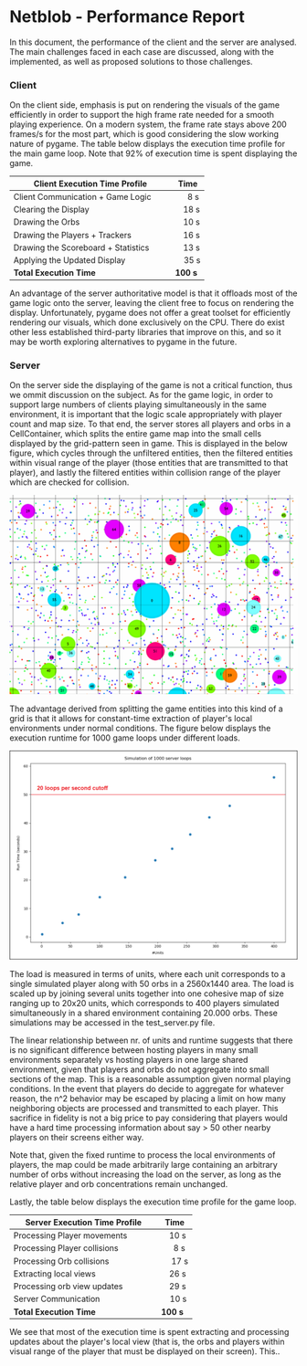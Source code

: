 # Netblob - Performance Report

In this document, the performance of the client and the server are analysed. The main challenges faced in each case are discussed, along with the implemented, as well as proposed solutions to those challenges.


### Client
On the client side, emphasis is put on rendering the visuals of the game efficiently in order to support the high frame rate needed for a smooth playing experience. On a modern system, the frame rate stays above 200 frames/s for the most part, which is good considering the slow working nature of pygame. The table below displays the execution time profile for the main game loop. Note that 92% of execution time is spent displaying the game.

| Client Execution Time Profile       |  Time |
|-------------------------------------|-------|
| Client Communication + Game Logic&emsp;&emsp;| &emsp;&nbsp;&nbsp;8 s|
| Clearing the Display                | &emsp;18 s  |
| Drawing the Orbs                    | &emsp;10 s  |
| Drawing the Players + Trackers      | &emsp;16 s  |
| Drawing the Scoreboard + Statistics | &emsp;13 s  |
| Applying the Updated Display        | &nbsp;&nbsp;&nbsp;&nbsp;35 s  |
| **Total Execution Time**            | **100 s** |

An advantage of the server authoritative model is that it offloads most of the game logic onto the server, leaving the client free to focus on rendering the display. Unfortunately, pygame does not offer a great toolset for efficiently rendering our visuals, which done exclusively on the CPU. There do exist other less established third-party libraries that improve on this, and so it may be worth exploring alternatives to pygame  in the future.


### Server

On the server side the displaying of the game is not a critical function, thus we ommit discussion on the subject. As for the game logic, in order to support large numbers of clients playing simultaneously in the same environment, it is important that the logic scale appropriately with player count and map size. To that end, the server stores all players and orbs in a CellContainer, which splits the entire game map into the small cells displayed by the grid-pattern seen in game. This is displayed in the below figure, which cycles through the unfiltered entities, then the filtered entities within visual range of the player (those entities that are transmitted to that player), and lastly the filtered entities within collision range of the player which are checked for collision.


![cell view](figures/cell_view.gif)

The advantage derived from splitting the game entities into this kind of a grid is that it allows for constant-time extraction of player's local environments under normal conditions. The figure below displays the execution runtime for 1000 game loops under different loads.

![server_scaling](figures/server_scaling.png)

The load is measured in terms of units, where each unit corresponds to a single simulated player along with 50 orbs in a 2560x1440 area. The load is scaled up by joining several units together into one cohesive map of size ranging up to 20x20 units, which corresponds to 400 players simulated simultaneously in a shared environment containing 20.000 orbs. These simulations may be accessed in the test_server.py file.

The linear relationship between nr. of units and runtime suggests that there is no significant difference between hosting players in many small environments separately vs hosting players in one large shared environment, given that players and orbs do not aggregate into small sections of the map. This is a reasonable assumption given normal playing conditions. In the event that players do decide to aggregate for whatever reason, the n^2 behavior may be escaped by placing a limit on how many neighboring objects are processed and transmitted to each player. This sacrifice in fidelity is not a big price to pay considering that players would have a hard time processing information about say > 50 other nearby players on their screens either way.

Note that, given the fixed runtime to process the local environments of players, the map could be made arbitrarily large containing an arbitrary number of orbs without increasing the load on the server, as long as the relative player and orb concentrations remain unchanged.

Lastly, the table below displays the execution time profile for the game loop. 

| Server Execution Time Profile       |  Time |
|-------------------------------------|-------|
| Processing Player movements &emsp;&emsp;&emsp;| &emsp;10 s|
| Processing Player collisions      | &emsp;&nbsp;&nbsp;8 s  |
| Processing Orb collisions         | &emsp;&nbsp;17 s  |
| Extracting local views           | &emsp;26 s  |
| Processing orb view updates           | &emsp;29 s  |
| Server Communication              | &nbsp;&nbsp;&nbsp; 10 s  |
| **Total Execution Time**          | **100 s** |

We see that most of the execution time is spent extracting and processing updates about the player's local view (that is, the orbs and players within visual range of the player that must be displayed on their screen). This..


